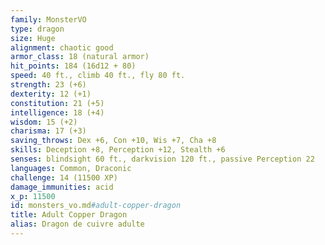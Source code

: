 ```yaml
---
family: MonsterVO
type: dragon
size: Huge
alignment: chaotic good
armor_class: 18 (natural armor)
hit_points: 184 (16d12 + 80)
speed: 40 ft., climb 40 ft., fly 80 ft.
strength: 23 (+6)
dexterity: 12 (+1)
constitution: 21 (+5)
intelligence: 18 (+4)
wisdom: 15 (+2)
charisma: 17 (+3)
saving_throws: Dex +6, Con +10, Wis +7, Cha +8
skills: Deception +8, Perception +12, Stealth +6
senses: blindsight 60 ft., darkvision 120 ft., passive Perception 22
languages: Common, Draconic
challenge: 14 (11500 XP)
damage_immunities: acid
x_p: 11500
id: monsters_vo.md#adult-copper-dragon
title: Adult Copper Dragon
alias: Dragon de cuivre adulte
---
```


